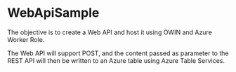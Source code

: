 WebApiSample
============
The objective is to create a Web API and host it using OWIN and Azure Worker Role.

The Web API will support POST, and the content passed as parameter to the REST API will then be written to an Azure table using Azure Table Services.

